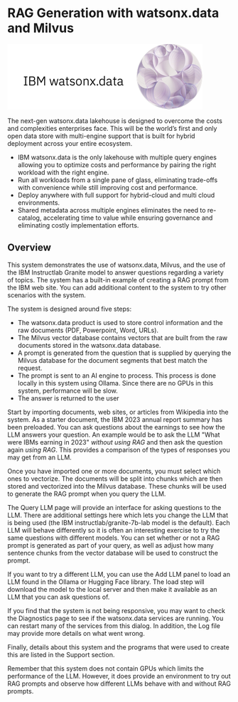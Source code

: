 # RAG Generation with watsonx.data and Milvus

![WatsonX](wxd-images/watsonxlogoibm.png)

The next-gen watsonx.data lakehouse is designed to overcome the costs and complexities enterprises face. This will be the world’s first and only open data store with multi-engine support that is built for hybrid deployment across your entire ecosystem.
 
   * IBM watsonx.data is the only lakehouse with multiple query engines allowing you to optimize costs and performance by pairing the right workload with the right engine.
   * Run all workloads from a single pane of glass, eliminating trade-offs with convenience while still improving cost and performance.
   * Deploy anywhere with full support for hybrid-cloud and multi cloud environments.
   * Shared metadata across multiple engines eliminates the need to re-catalog, accelerating time to value while ensuring governance and eliminating costly implementation efforts.

## Overview   

This system demonstrates the use of watsonx.data, Milvus, and the use of the
IBM Instructlab Granite model to answer questions regarding a variety of topics. The system has a built-in example of creating a RAG prompt from the IBM web site. You can add additional content to the system to try other scenarios with the system.

The system is designed around five steps:
	 
- The watsonx.data product is used to store control information and the raw documents (PDF, Powerpoint, Word, URLs).
- The Milvus vector database contains vectors that are built from the raw documents stored in the watsonx.data database.
- A prompt is generated from the question that is supplied by querying the Milvus database for the document segments that best match the request.
- The prompt is sent to an AI engine to process. This process is done locally in this system using Ollama. Since there are no GPUs in this system, performance will be slow.
- The answer is returned to the user 

Start by importing documents, web sites, or articles from Wikipedia into the system. As a starter document, the IBM 2023 annual report summary has been preloaded. You can ask questions about the earnings to see how the LLM answers your question. An example would be to ask the LLM "What were IBMs earning in 2023" *without using RAG* and then ask the question again *using RAG*. This provides a comparison of the types of responses you may get from an LLM.

Once you have imported one or more documents, you must select which ones to vectorize. The documents will be split into chunks which are then stored and vectorized into the Milvus database. These chunks will be used to generate the RAG prompt when you query the LLM.

The Query LLM page will provide an interface for asking questions to the LLM. There are additional settings here which lets you change the LLM that is being used (the IBM instructlab/granite-7b-lab model is the default). Each LLM will behave differently so it is often an interesting exercise to try the same questions with different models. You can set whether or not a RAG prompt is generated as part of your query, as well as adjust how many sentence chunks from the vector database will be used to construct the prompt.

If you want to try a different LLM, you can use the Add LLM panel to load an LLM found in the Ollama or Hugging Face library. The load step will download the model to the local server and then make it available as an LLM that you can ask questions of. 

If you find that the system is not being responsive, you may want to check the Diagnostics page to see if the watsonx.data services are running. You can restart many of the services from this dialog. In addition, the Log file may provide more details on what went wrong.

Finally, details about this system and the programs that were used to create this are listed in the Support section.

Remember that this system does not contain GPUs which limits the performance of the LLM. However, it does provide an environment to try out RAG prompts and observe how different LLMs behave with and without RAG prompts.